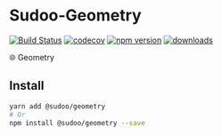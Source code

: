 # Sudoo-Geometry

[![Build Status](https://travis-ci.com/SudoDotDog/Sudoo-Geometry.svg?branch=master)](https://travis-ci.com/SudoDotDog/Sudoo-Geometry)
[![codecov](https://codecov.io/gh/SudoDotDog/Sudoo-Geometry/branch/master/graph/badge.svg)](https://codecov.io/gh/SudoDotDog/Sudoo-Geometry)
[![npm version](https://badge.fury.io/js/%40sudoo%2Fgeometry.svg)](https://www.npmjs.com/package/@sudoo/geometry)
[![downloads](https://img.shields.io/npm/dm/@sudoo/geometry.svg)](https://www.npmjs.com/package/@sudoo/geometry)

:globe_with_meridians: Geometry

## Install

```sh
yarn add @sudoo/geometry
# Or
npm install @sudoo/geometry --save
```
